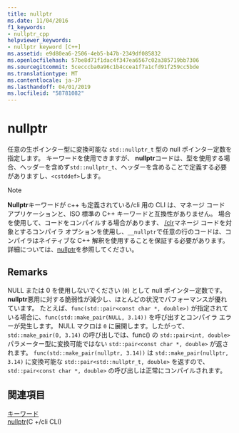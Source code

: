 ```yaml
---
title: nullptr
ms.date: 11/04/2016
f1_keywords:
- nullptr_cpp
helpviewer_keywords:
- nullptr keyword [C++]
ms.assetid: e9d80ea6-2506-4eb5-b47b-2349df085832
ms.openlocfilehash: 57be8d71f1dac4f347ea6567c02a385719bb7306
ms.sourcegitcommit: 5cecccba0a96c1b4ccea1f7a1cfd91f259cc5bde
ms.translationtype: MT
ms.contentlocale: ja-JP
ms.lasthandoff: 04/01/2019
ms.locfileid: "58781082"
---
```

# <a name="nullptr"></a>nullptr

任意の生ポインター型に変換可能な `std::nullptr_t` 型の null ポインター定数を指定します。  キーワードを使用できますが、 **nullptr**コードは、型を使用する場合、ヘッダーを含めず`std::nullptr_t`、ヘッダーを含めることで定義する必要がありますし、`<cstddef>`します。

> [!NOTE]
>  **Nullptr**キーワードが c++ も定義されている/cli 用の CLI は、マネージ コード アプリケーションと、ISO 標準の C++ キーワードと互換性がありません。 場合を使用して、コードをコンパイルする場合があります、 [/clr](../build/reference/clr-common-language-runtime-compilation.md)マネージ コードを対象とするコンパイラ オプションを使用し、`__nullptr`で任意の行のコードは、コンパイラはネイティブな C++ 解釈を使用することを保証する必要があります。 詳細については、[nullptr](../extensions/nullptr-cpp-component-extensions.md)を参照してください。

## <a name="remarks"></a>Remarks

NULL または 0 を使用しないでください (`0`) として null ポインター定数です。**nullptr**悪用に対する脆弱性が減少し、ほとんどの状況でパフォーマンスが優れています。  たとえば、`func(std::pair<const char *, double>)` が指定されている場合に、`func(std::make_pair(NULL, 3.14))` を呼び出すとコンパイラ エラーが発生します。  NULL マクロは `0` に展開します。したがって、`std::make_pair(0, 3.14)` の呼び出しでは、func() の `std::pair<int, double>` パラメーター型に変換可能ではない `std::pair<const char *, double>` が返されます。  `func(std::make_pair(nullptr, 3.14))` は `std::make_pair(nullptr, 3.14)` に変換可能な `std::pair<std::nullptr_t, double>` を返すので、`std::pair<const char *, double>` の呼び出しは正常にコンパイルされます。

## <a name="see-also"></a>関連項目

[キーワード](../cpp/keywords-cpp.md)<br/>
[nullptr](../extensions/nullptr-cpp-component-extensions.md)(C +/cli CLI)